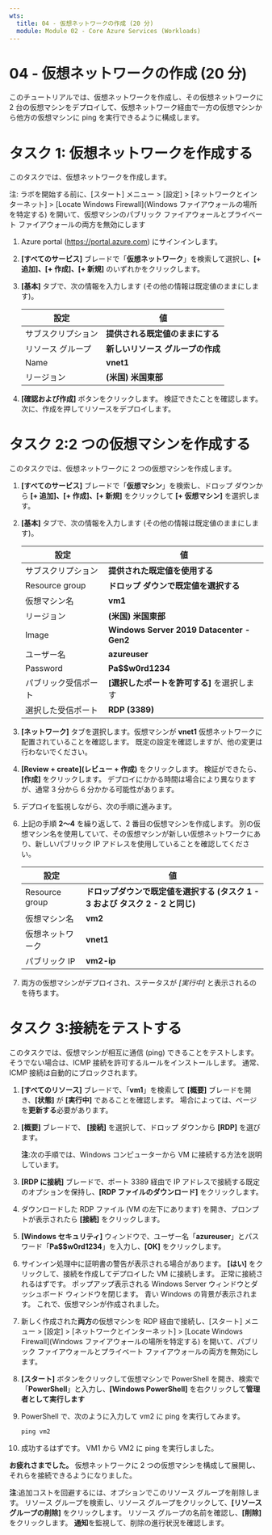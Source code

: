 ```yaml
---
wts:
  title: 04 - 仮想ネットワークの作成 (20 分)
  module: Module 02 - Core Azure Services (Workloads)
---
```

# <a name="04---create-a-virtual-network-20-min"></a>04 - 仮想ネットワークの作成 (20 分)

このチュートリアルでは、仮想ネットワークを作成し、その仮想ネットワークに 2 台の仮想マシンをデプロイして、仮想ネットワーク経由で一方の仮想マシンから他方の仮想マシンに ping を実行できるように構成します。

# <a name="task-1-create-a-virtual-network"></a>タスク 1: 仮想ネットワークを作成する 

このタスクでは、仮想ネットワークを作成します。 

注: ラボを開始する前に、[スタート] メニュー > [設定] > [ネットワークとインターネット] > [Locate Windows Firewall]\(Windows ファイアウォールの場所を特定する\) を開いて、仮想マシンのパブリック ファイアウォールとプライベート ファイアウォールの両方を無効にします

1. Azure portal (<a href="https://portal.azure.com" target="_blank"><span style="color: #0066cc;" color="#0066cc">https://portal.azure.com</span></a>) にサインインします。

2. **[すべてのサービス]** ブレードで「**仮想ネットワーク**」を検索して選択し、**[+ 追加]、[+ 作成]、[+ 新規]** のいずれかをクリックします。 

3. **[基本]** タブで、次の情報を入力します (その他の情報は既定値のままにします)。

    | 設定 | 値 | 
    | --- | --- |
    | サブスクリプション | **提供される既定値のままにする** |
    | リソース グループ | **新しいリソース グループの作成** |
    | Name | **vnet1** |
    | リージョン | **(米国) 米国東部** |
    
   
4. **[確認および作成]** ボタンをクリックします。 検証できたことを確認します。 次に、作成を押してリソースをデプロイします。


# <a name="task-2-create-two-virtual-machines"></a>タスク 2:2 つの仮想マシンを作成する

このタスクでは、仮想ネットワークに 2 つの仮想マシンを作成します。 

1. **[すべてのサービス]** ブレードで「**仮想マシン**」を検索し、ドロップ ダウンから **[+ 追加]、[+ 作成]、[+ 新規]** をクリックして **[+ 仮想マシン]** を選択します。 

2. **[基本]** タブで、次の情報を入力します (その他の情報は既定値のままにします)。

   | 設定 | 値 | 
   | --- | --- |
   | サブスクリプション | **提供された既定値を使用する** |
   | Resource group |  **ドロップ ダウンで既定値を選択する** |
   | 仮想マシン名 | **vm1**|
   | リージョン | **(米国) 米国東部** |
   | Image | **Windows Server 2019 Datacenter - Gen2** |
   | ユーザー名| **azureuser** |
   | Password| **Pa$$w0rd1234** |
   | パブリック受信ポート| **[選択したポートを許可する]** を選択します  |
   | 選択した受信ポート| **RDP (3389)** |
   

3. **[ネットワーク]** タブを選択します。仮想マシンが **vnet1** 仮想ネットワークに配置されていることを確認します。 既定の設定を確認しますが、他の変更は行わないでください。 

4. **[Review + create]\(レビュー + 作成\)** をクリックします。 検証ができたら、**[作成]** をクリックします。 デプロイにかかる時間は場合により異なりますが、通常 3 分から 6 分かかる可能性があります。

5. デプロイを監視しながら、次の手順に進みます。 

6. 上記の手順 **2〜4** を繰り返して、2 番目の仮想マシンを作成します。 別の仮想マシン名を使用していて、その仮想マシンが新しい仮想ネットワークにあり、新しいパブリック IP アドレスを使用していることを確認してください。

    | 設定 | 値 |
    | --- | --- |
    | Resource group | **ドロップダウンで既定値を選択する (タスク 1 - 3 および タスク 2 - 2 と同じ)** |
    | 仮想マシン名 |  **vm2** |
    | 仮想ネットワーク | **vnet1** |
    | パブリック IP | **vm2-ip** |

7. 両方の仮想マシンがデプロイされ、ステータスが *[実行中]* と表示されるのを待ちます。

# <a name="task-3-test-the-connection"></a>タスク 3:接続をテストする 

このタスクでは、仮想マシンが相互に通信 (ping) できることをテストします。 そうでない場合は、ICMP 接続を許可するルールをインストールします。 通常、ICMP 接続は自動的にブロックされます。

1. **[すべてのリソース]** ブレードで、「**vm1**」を検索して **[概要]** ブレードを開き、**[状態]** が **[実行中]** であることを確認します。 場合によっては、ページを**更新する**必要があります。

2. **[概要]** ブレードで、 **[接続]** を選択して、ドロップ ダウンから **[RDP]** を選びます。

    **注**:次の手順では、Windows コンピューターから VM に接続する方法を説明しています。 

3. **[RDP に接続]** ブレードで、ポート 3389 経由で IP アドレスで接続する既定のオプションを保持し、**[RDP ファイルのダウンロード]** をクリックします。

4. ダウンロードした RDP ファイル (VM の左下にあります) を開き、プロンプトが表示されたら **[接続]** をクリックします。 

5. **[Windows セキュリティ]** ウィンドウで、ユーザー名「**azureuser**」とパスワード「**Pa$$w0rd1234**」を入力し、**[OK]** をクリックします。

6. サインイン処理中に証明書の警告が表示される場合があります。 **[はい]** をクリックして、接続を作成してデプロイした VM に接続します。 正常に接続されるはずです。 ポップアップ表示される Windows Server ウィンドウとダッシュボード ウィンドウを閉じます。 青い Windows の背景が表示されます。 これで、仮想マシンが作成されました。

7. 新しく作成された**両方**の仮想マシンを RDP 経由で接続し、[スタート] メニュー > [設定] > [ネットワークとインターネット] > [Locate Windows Firewall]\(Windows ファイアウォールの場所を特定する\) を開いて、パブリック ファイアウォールとプライベート ファイアウォールの両方を無効にします。

8. **[スタート]** ボタンをクリックして仮想マシンで PowerShell を開き、検索で「**PowerShell**」と入力し、**[Windows PowerShell]** を右クリックして**管理者として実行します**

9. PowerShell で、次のように入力して vm2 に ping を実行してみます。

   ```PowerShell
   ping vm2
   ```

 10. 成功するはずです。 VM1 から VM2 に ping を実行しました。


**お疲れさまでした。** 仮想ネットワークに 2 つの仮想マシンを構成して展開し、それらを接続できるようになりました。

**注**:追加コストを回避するには、オプションでこのリソース グループを削除します。 リソース グループを検索し、リソース グループをクリックして、**[リソース グループの削除]** をクリックします。 リソース グループの名前を確認し、**[削除]** をクリックします。 **通知**を監視して、削除の進行状況を確認します。
